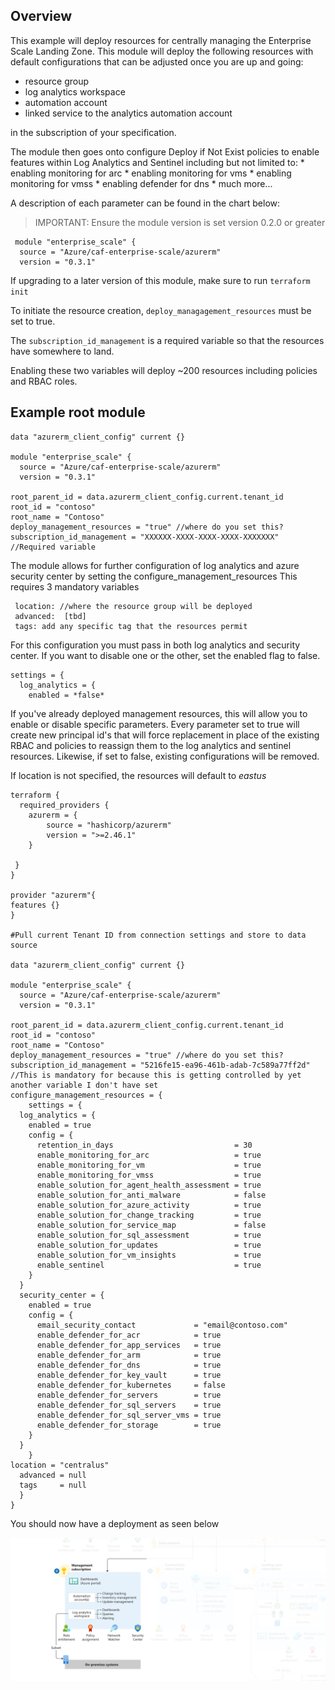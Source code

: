 ## Overview
This example will deploy resources for centrally managing the Enterprise Scale Landing Zone. This module will deploy the following resources with default configurations that can be adjusted once you are up and going:


   * resource group
   * log analytics workspace
   * automation account 
   * linked service to the analytics automation account

in the subscription of your specification.  

The module then goes onto configure Deploy if Not Exist policies to enable features within Log Analytics and Sentinel including
but not limited to: 
    * enabling monitoring for arc 
    * enabling monitoring for vms
    * enabling monitoring for vmss
    * enabling defender for dns 
    * much more...

A description of each parameter can be found in the chart below:


> IMPORTANT: Ensure the module version is set version  0.2.0 or greater

     module "enterprise_scale" {
      source = "Azure/caf-enterprise-scale/azurerm"
      version = "0.3.1"


If upgrading to a later version of this module, make sure to run `terraform init`

To initiate the resource creation,  `deploy_managagement_resources` must be set to true. 

The  `subscription_id_management` is a required variable so that the resources have somewhere to land. 

Enabling these two variables will deploy ~200 resources including policies and RBAC roles. 

## Example root module

    data "azurerm_client_config" current {}

    module "enterprise_scale" {
      source = "Azure/caf-enterprise-scale/azurerm"
      version = "0.3.1"

    root_parent_id = data.azurerm_client_config.current.tenant_id
    root_id = "contoso" 
    root_name = "Contoso"
    deploy_management_resources = "true" //where do you set this?
    subscription_id_management = "XXXXXX-XXXX-XXXX-XXXX-XXXXXXX" //Required variable

The module allows for further configuration of log analytics and azure security center by setting the configure_management_resources 
This requires 3 mandatory variables 

     location: //where the resource group will be deployed
     advanced:  [tbd]
     tags: add any specific tag that the resources permit 

For this configuration you must pass in both log analytics and security center. If you want to disable
one or the other, set the enabled flag to false.


    settings = {
      log_analytics = {
        enabled = *false*

If you've already deployed management resources, this will allow you to enable or disable specific parameters. 
Every parameter set to true will create new principal id's that will force replacement in place of the existing 
RBAC and policies to reassign them to the log analytics and sentinel resources. Likewise, if set to false, existing configurations will be removed.  

If location is not specified, the resources will default to *eastus*

    terraform {
      required_providers {
        azurerm = {
            source = "hashicorp/azurerm"
            version = ">=2.46.1"
        }
   
     }
    }

    provider "azurerm"{
    features {}
    }

    #Pull current Tenant ID from connection settings and store to data source
    
    data "azurerm_client_config" current {}

    module "enterprise_scale" {
      source = "Azure/caf-enterprise-scale/azurerm"
      version = "0.3.1"

    root_parent_id = data.azurerm_client_config.current.tenant_id
    root_id = "contoso" 
    root_name = "Contoso"
    deploy_management_resources = "true" //where do you set this?
    subscription_id_management = "5216fe15-ea96-461b-adab-7c589a77ff2d" //This is mandatory for because this is getting controlled by yet another variable I don't have set
    configure_management_resources = {
        settings = {
      log_analytics = {
        enabled = true
        config = {
          retention_in_days                           = 30
          enable_monitoring_for_arc                   = true
          enable_monitoring_for_vm                    = true
          enable_monitoring_for_vmss                  = true
          enable_solution_for_agent_health_assessment = true
          enable_solution_for_anti_malware            = false
          enable_solution_for_azure_activity          = true
          enable_solution_for_change_tracking         = true
          enable_solution_for_service_map             = false
          enable_solution_for_sql_assessment          = true
          enable_solution_for_updates                 = true
          enable_solution_for_vm_insights             = true
          enable_sentinel                             = true
        }
      }
      security_center = {
        enabled = true
        config = {
          email_security_contact             = "email@contoso.com"
          enable_defender_for_acr            = true
          enable_defender_for_app_services   = true
          enable_defender_for_arm            = true
          enable_defender_for_dns            = true
          enable_defender_for_key_vault      = true
          enable_defender_for_kubernetes     = false
          enable_defender_for_servers        = true
          enable_defender_for_sql_servers    = true
          enable_defender_for_sql_server_vms = true
          enable_defender_for_storage        = true
        }
      }
        }
    location = "centralus"
      advanced = null
      tags     = null
      }
    }

You should now have a deployment as seen below

![Deploy-Default-Configuration](./media/terraform-caf-enterprise-scale-management.png)
